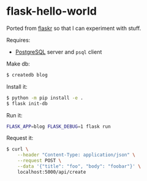 # flask-hello-world

Ported from [flaskr](https://github.com/pallets/flask/tree/master/examples/tutorial) so that I can experiment with stuff.

Requires:

- [PostgreSQL](https://www.postgresql.org/) server and `psql` client

Make db:

```bash
$ createdb blog
```

Install it:

```bash
$ python -m pip install -e .
$ flask init-db
```

Run it:

```bash
FLASK_APP=blog FLASK_DEBUG=1 flask run
```

Request it:

```bash
$ curl \
    --header "Content-Type: application/json" \
    --request POST \
    --data '{"title": "foo", "body": "foobar"}' \
    localhost:5000/api/create
```
